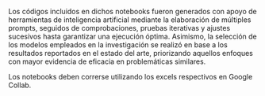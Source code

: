 Los códigos incluidos en dichos notebooks fueron generados con apoyo de herramientas de inteligencia artificial mediante la elaboración de múltiples prompts, seguidos de comprobaciones, pruebas iterativas y ajustes sucesivos hasta garantizar una ejecución óptima. Asimismo, la selección de los modelos empleados en la investigación se realizó en base a los resultados reportados en el estado del arte, priorizando aquellos enfoques con mayor evidencia de eficacia en problemáticas similares.

Los notebooks deben correrse utilizando los excels respectivos en Google Collab.

